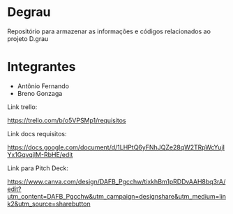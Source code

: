 # Degrau
Repositório para armazenar as informações e códigos relacionados ao projeto D.grau


# Integrantes 

- Antônio Fernando
- Breno Gonzaga

Link trello:

https://trello.com/b/o5VPSMp1/requisitos

Link docs requisitos:

https://docs.google.com/document/d/1LHPtQ6yFNhJQZe28qW2TRpWcYujIYx1GqvqjlM-RbHE/edit

Link para Pitch Deck:

https://www.canva.com/design/DAFB_Pgcchw/tixkhBm1pRDDvAAH8bq3rA/edit?utm_content=DAFB_Pgcchw&utm_campaign=designshare&utm_medium=link2&utm_source=sharebutton
